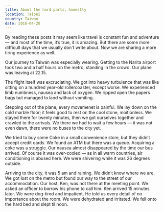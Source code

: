 ```yaml
---
title: About the hard parts, honestly
location: Taipei
country: Taiwan
date: 2016-04-28
---
```


By reading these posts it may seem like travel is constant fun and adventure — and most of the time, it’s true, it is amazing. But there are some more difficult days that we usually don't write about. Now we are sharing a more tiring experience as well.

Our journey to Taiwan was especially wearing. Getting to the Narita airport took two and a half hours on the metro, standing in the crowd. Our plane was leaving at 22.15.

The flight itself was excruciating. We got into heavy turbulence that was like sitting on a hundred year-old rollercoaster, except worse. We experienced limb numbness, nausea and lack of oxygen. We ripped open the papers bags but managed to land without vomiting.

Stepping out of the plane, every movemenet is painful. We lay down on the cold marble floor; it feels good to rest on the cool stone, moitionless. We stayed there for twenty minutes, then we got ourselves together and crawled to the arrivals. We there we had to wait a few hours — it was not even dawn, there were no buses to the city yet.

We tried to buy some Coke in a small convenience store, but they didn’t accept credit cards. We found an ATM but there was a queue. Acquiring a coke was a struggle. Our nausea almost disappeared by the time our bus arrived. Of course it was over-cooled — as in all warm countries, air conditioning is abused here. We were shivering while it was 26 degrees outside.

Arriving to the city, it was 5 am and raining. We didn’t know where we are. We got lost on the metro but found our way to the street of our accommodation. Our host, Ken, was not there at the meeting point. We asked an officer to borrow his phone to call him. Ken arrived 15 minutes later. We were dog-tired and impatient. He told us every detail of no importance about the room. We were dehydrated and irritated. We fell onto the hard bed and slept til noon.
